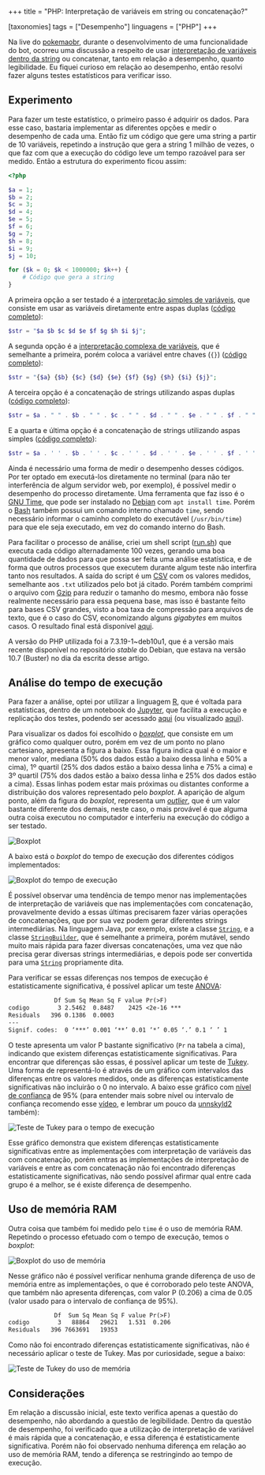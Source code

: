 +++
title = "PHP: Interpretação de variáveis em string ou concatenação?"

[taxonomies]
tags = ["Desempenho"]
linguagens = ["PHP"]
+++

Na live do [pokemaobr](https://www.twitch.tv/pokemaobr), durante o desenvolvimento de uma funcionalidade do bot, ocorreu uma discussão a respeito de usar [interpretação de variáveis dentro da string](https://www.php.net/manual/pt_BR/language.types.string.php#language.types.string.parsing) ou concatenar, tanto em relação a desempenho, quanto legibilidade. Eu fiquei curioso em relação ao desempenho, então resolvi fazer alguns testes estatísticos para verificar isso.

## Experimento

Para fazer um teste estatístico, o primeiro passo é adquirir os dados. Para esse caso, bastaria implementar as diferentes opções e medir o desempenho de cada uma. Então fiz um código que gere uma string a partir de 10 variáveis, repetindo a instrução que gera a string 1 milhão de vezes, o que faz com que a execução do código leve um tempo razoável para ser medido. Então a estrutura do experimento ficou assim:

```php
<?php

$a = 1;
$b = 2;
$c = 3;
$d = 4;
$e = 5;
$f = 6;
$g = 7;
$h = 8;
$i = 9;
$j = 10;

for ($k = 0; $k < 1000000; $k++) {
    # Código que gera a string
}
```

A primeira opção a ser testado é a [interpretação simples de variáveis](https://www.php.net/manual/pt_BR/language.types.string.php#language.types.string.parsing.simple), que consiste em usar as variáveis diretamente entre aspas duplas ([código completo](codigo1.php)):

```php
$str = "$a $b $c $d $e $f $g $h $i $j";
```

A segunda opção é a [interpretação complexa de variáveis](https://www.php.net/manual/pt_BR/language.types.string.php#language.types.string.parsing.complex), que é semelhante a primeira, porém coloca a variável entre chaves (`{}`) ([código completo](codigo2.php)):

```php
$str = "{$a} {$b} {$c} {$d} {$e} {$f} {$g} {$h} {$i} {$j}";
```

A terceira opção é a concatenação de strings utilizando aspas duplas ([código completo](codigo3.php)):

```php
$str = $a . " " . $b . " " . $c . " " . $d . " " . $e . " " . $f . " " . $g . " " . $h . " " . $i . " " . $j;
```

E a quarta e última opção é a concatenação de strings utilizando aspas simples ([código completo](codigo4.php)):

```php
$str = $a . ' ' . $b . ' ' . $c . ' ' . $d . ' ' . $e . ' ' . $f . ' ' . $g . ' ' . $h . ' ' . $i . ' ' . $j;
```

Ainda é necessário uma forma de medir o desempenho desses códigos. Por ter optado em executá-los diretamente no terminal (para não ter interferência de algum servidor web, por exemplo), é possível medir o desempenho do processo diretamente. Uma ferramenta que faz isso é o [GNU Time](https://www.gnu.org/software/time/), que pode ser instalado no [Debian](https://www.debian.org/) com `apt install time`. Porém o [Bash](https://www.gnu.org/software/bash/) também possui um comando interno chamado `time`, sendo necessário informar o caminho completo do executável (`/usr/bin/time`) para que ele seja executado, em vez do comando interno do Bash.

Para facilitar o processo de análise, criei um shell script ([run.sh](run.sh)) que executa cada código alternadamente 100 vezes, gerando uma boa quantidade de dados para que possa ser feita uma análise estatística, e de forma que outros processos que executem durante algum teste não interfira tanto nos resultados. A saída do script é um [CSV](https://pt.wikipedia.org/wiki/Comma-separated_values) com os valores medidos, semelhante aos `.txt` utilizados pelo bot já citado. Porém também comprimi o arquivo com [Gzip](https://www.gzip.org/) para reduzir o tamanho do mesmo, embora não fosse realmente necessário para essa pequena base, mas isso é bastante feito para bases CSV grandes, visto a boa taxa de compressão para arquivos de texto, que é o caso do CSV, economizando alguns *gigabytes* em muitos casos. O resultado final está disponível [aqui](dados.csv.gz).

A versão do PHP utilizada foi a 7.3.19-1~deb10u1, que é a versão mais recente disponível no repositório *stable* do Debian, que estava na versão 10.7 (Buster) no dia da escrita desse artigo.

## Análise do tempo de execução

Para fazer a análise, optei por utilizar a linguagem [R](https://www.r-project.org/), que é voltada para estatísticas, dentro de um notebook do [Jupyter](https://jupyter.org/), que facilita a execução e replicação dos testes, podendo ser acessado [aqui](analise.ipynb) (ou visualizado [aqui](https://github.com/eduardoklosowski/blog/blob/main/content/2020-12-29-php-interpretacao-concatenacao/analise.ipynb)).

Para visualizar os dados foi escolhido o [*boxplot*](https://pt.wikipedia.org/wiki/Diagrama_de_caixa), que consiste em um gráfico como qualquer outro, porém em vez de um ponto no plano cartesiano, apresenta a figura a baixo. Essa figura indica qual é o maior e menor valor, mediana (50% dos dados estão a baixo dessa linha e 50% a cima), 1º quartil (25% dos dados estão a baixo dessa linha e 75% a cima) e 3º quartil (75% dos dados estão a baixo dessa linha e 25% dos dados estão a cima). Essas linhas podem estar mais próximas ou distantes conforme a distribuição dos valores representado pelo *boxplot*. A aparição de algum ponto, além da figura do *boxplot*, representa um [*outlier*](https://pt.wikipedia.org/wiki/Outlier), que é um valor bastante diferente dos demais, neste caso, o mais provável é que alguma outra coisa executou no computador e interferiu na execução do código a ser testado.

![Boxplot](boxplot.png)

A baixo está o *boxplot* do tempo de execução dos diferentes códigos implementados:

![Boxplot do tempo de execução](tempo-boxplot.png)

É possível observar uma tendência de tempo menor nas implementações de interpretação de variáveis que nas implementações com concatenação, provavelmente devido a essas últimas precisarem fazer várias operações de concatenações, que por sua vez podem gerar diferentes strings intermediárias. Na linguagem Java, por exemplo, existe a classe [`String`](https://docs.w3cub.com/openjdk~11/java.base/java/lang/string), e a classe [`StringBuilder`](https://docs.w3cub.com/openjdk~11/java.base/java/lang/stringbuilder), que é semelhante a primeira, porém mutável, sendo muito mais rápida para fazer diversas concatenações, uma vez que não precisa gerar diversas strings intermediárias, e depois pode ser convertida para uma [`String`](https://docs.w3cub.com/openjdk~11/java.base/java/lang/string) propriamente dita.

Para verificar se essas diferenças nos tempos de execução é estatisticamente significativa, é possível aplicar um teste [ANOVA](https://pt.wikipedia.org/wiki/An%C3%A1lise_de_vari%C3%A2ncia):

```txt
             Df Sum Sq Mean Sq F value Pr(>F)
codigo        3 2.5462  0.8487    2425 <2e-16 ***
Residuals   396 0.1386  0.0003
---
Signif. codes:  0 ‘***’ 0.001 ‘**’ 0.01 ‘*’ 0.05 ‘.’ 0.1 ‘ ’ 1
```

O teste apresenta um valor P bastante significativo (`Pr` na tabela a cima), indicando que existem diferenças estatisticamente significativas. Para encontrar que diferenças são essas, é possível aplicar um teste de [Tukey](https://en.wikipedia.org/wiki/Tukey%27s_range_test). Uma forma de representá-lo é através de um gráfico com intervalos das diferenças entre os valores medidos, onde as diferenças estatisticamente significativas não incluirão o 0 no intervalo. A baixo esse gráfico com [nível de confiança](https://pt.wikipedia.org/wiki/Intervalo_de_confian%C3%A7a) de 95% (para entender mais sobre nível ou intervalo de confiança recomendo esse [vídeo](https://www.youtube.com/watch?v=GsnnsmZAi5Y), e lembrar um pouco da [unnskyld2](https://www.twitch.tv/unnskyld2) também):

![Teste de Tukey para o tempo de execução](tempo-tukey.png)

Esse gráfico demonstra que existem diferenças estatisticamente significativas entre as implementações com interpretação de variáveis das com concatenação, porém entras as implementações de interpretação de variáveis e entre as com concatenação não foi encontrado diferenças estatisticamente significativas, não sendo possível afirmar qual entre cada grupo é a melhor, se é existe diferença de desempenho.

## Uso de memória RAM

Outra coisa que também foi medido pelo `time` é o uso de memória RAM. Repetindo o processo efetuado com o tempo de execução, temos o *boxplot*:

![Boxplot do uso de memória](memoria-boxplot.png)

Nesse gráfico não é possível verificar nenhuma grande diferença de uso de memória entre as implementações, o que é corroborado pelo teste ANOVA, que também não apresenta diferenças, com valor P (0.206) a cima de 0.05 (valor usado para o intervalo de confiança de 95%).

```txt
             Df  Sum Sq Mean Sq F value Pr(>F)
codigo        3   88864   29621   1.531  0.206
Residuals   396 7663691   19353
```

Como não foi encontrado diferenças estatisticamente significativas, não é necessário aplicar o teste de Tukey. Mas por curiosidade, segue a baixo:

![Teste de Tukey do uso de memória](memoria-tukey.png)

## Considerações

Em relação a discussão inicial, este texto verifica apenas a questão do desempenho, não abordando a questão de legibilidade. Dentro da questão de desempenho, foi verificado que a utilização de interpretação de variável é mais rápida que a concatenação, e essa diferença é estatisticamente significativa. Porém não foi observado nenhuma diferença em relação ao uso de memória RAM, tendo a diferença se restringindo ao tempo de execução.
